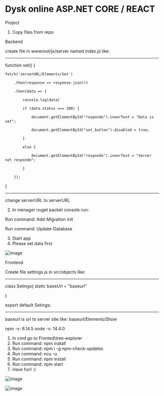 # Dysk online ASP.NET CORE / REACT

Project
1.  Copy files from repo

Backend

create file in wwwroot/js/server named index.js like:

___________________________________________________________________________________________
function set() {

    fetch('serverURL/Elements/Set')

        .then(response => response.json())

        .then(data => {

            console.log(data)

            if (data.status === 200) {

                document.getElementById("responde").innerText = "Data is set";

                document.getElementById("set_button").disabled = true;

            }

            else {

                document.getElementById("responde").innerText = "Server not responde";

            }

        });
        
}
_____________________________________________________________________________________________

change serverURL to serverURL

2. In menager nuget packet console run: 

Run command: Add-Migration init

Run command: Update-Database

3. Start app
4. Please set data first

![image](https://user-images.githubusercontent.com/47826375/130889690-d0f1c302-386e-4d5b-a257-f1a44729659e.png)

Frontend

Create file settings.js in src/objects like:
_____________________________________
class Setings{
    static baseUrl = "baseurl"
    
}

export default Setings;
_____________________________________

baseurl is url to server site like: baseurl/Elements/Show

npm -v: 6.14.5
node -v: 14.4.0

1. In cmd go to Fronted\tree-explorer
2. Run command: npm inatall
3. Run command: npm i -g npm-check-updates
4. Run command: ncu -u
5. Run command: npm install
3. Run command: npm start
4. Have fun! :)


![image](https://user-images.githubusercontent.com/47826375/131267365-14391242-8f58-4fc7-acd2-322ab369782a.png)

![image](https://user-images.githubusercontent.com/47826375/131267612-ef25b18f-27fa-485c-ad8c-9f86d3bf26e0.png)

